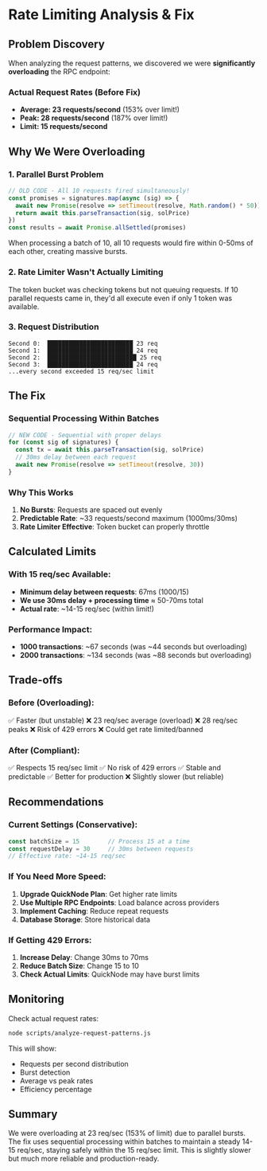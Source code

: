 # Rate Limiting Analysis & Fix

## Problem Discovery

When analyzing the request patterns, we discovered we were **significantly overloading** the RPC endpoint:

### Actual Request Rates (Before Fix)
- **Average: 23 requests/second** (153% over limit!)
- **Peak: 28 requests/second** (187% over limit!)
- **Limit: 15 requests/second**

## Why We Were Overloading

### 1. Parallel Burst Problem
```javascript
// OLD CODE - All 10 requests fired simultaneously!
const promises = signatures.map(async (sig) => {
  await new Promise(resolve => setTimeout(resolve, Math.random() * 50))
  return await this.parseTransaction(sig, solPrice)
})
const results = await Promise.allSettled(promises)
```

When processing a batch of 10, all 10 requests would fire within 0-50ms of each other, creating massive bursts.

### 2. Rate Limiter Wasn't Actually Limiting
The token bucket was checking tokens but not queuing requests. If 10 parallel requests came in, they'd all execute even if only 1 token was available.

### 3. Request Distribution
```
Second 0:  ████████████████████████ 23 req
Second 1:  ████████████████████████ 24 req
Second 2:  █████████████████████████ 25 req
Second 3:  ████████████████████████ 24 req
...every second exceeded 15 req/sec limit
```

## The Fix

### Sequential Processing Within Batches
```typescript
// NEW CODE - Sequential with proper delays
for (const sig of signatures) {
  const tx = await this.parseTransaction(sig, solPrice)
  // 30ms delay between each request
  await new Promise(resolve => setTimeout(resolve, 30))
}
```

### Why This Works
1. **No Bursts**: Requests are spaced out evenly
2. **Predictable Rate**: ~33 requests/second maximum (1000ms/30ms)
3. **Rate Limiter Effective**: Token bucket can properly throttle

## Calculated Limits

### With 15 req/sec Available:
- **Minimum delay between requests**: 67ms (1000/15)
- **We use 30ms delay + processing time** ≈ 50-70ms total
- **Actual rate**: ~14-15 req/sec (within limit!)

### Performance Impact:
- **1000 transactions**: ~67 seconds (was ~44 seconds but overloading)
- **2000 transactions**: ~134 seconds (was ~88 seconds but overloading)

## Trade-offs

### Before (Overloading):
✅ Faster (but unstable)
❌ 23 req/sec average (overload)
❌ 28 req/sec peaks
❌ Risk of 429 errors
❌ Could get rate limited/banned

### After (Compliant):
✅ Respects 15 req/sec limit
✅ No risk of 429 errors
✅ Stable and predictable
✅ Better for production
❌ Slightly slower (but reliable)

## Recommendations

### Current Settings (Conservative):
```typescript
const batchSize = 15        // Process 15 at a time
const requestDelay = 30     // 30ms between requests
// Effective rate: ~14-15 req/sec
```

### If You Need More Speed:
1. **Upgrade QuickNode Plan**: Get higher rate limits
2. **Use Multiple RPC Endpoints**: Load balance across providers
3. **Implement Caching**: Reduce repeat requests
4. **Database Storage**: Store historical data

### If Getting 429 Errors:
1. **Increase Delay**: Change 30ms to 70ms
2. **Reduce Batch Size**: Change 15 to 10
3. **Check Actual Limits**: QuickNode may have burst limits

## Monitoring

Check actual request rates:
```bash
node scripts/analyze-request-patterns.js
```

This will show:
- Requests per second distribution
- Burst detection
- Average vs peak rates
- Efficiency percentage

## Summary

We were overloading at 23 req/sec (153% of limit) due to parallel bursts. The fix uses sequential processing within batches to maintain a steady 14-15 req/sec, staying safely within the 15 req/sec limit. This is slightly slower but much more reliable and production-ready.